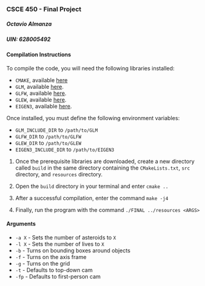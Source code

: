 ### CSCE 450 - Final Project
##### Octavio Almanza
##### UIN: 628005492

#### Compilation Instructions

To compile the code, you will need the following libraries installed:
- ``CMAKE``, available [here](https://cmake.org/download/)
- ``GLM``, available [here](https://github.com/g-truc/glm).
- ``GLFW``, available [here](https://www.glfw.org).
- ``GLEW``, available [here](https://glew.sourceforge.net).
- ``EIGEN3``, available [here](https://eigen.tuxfamily.org/index.php?title=Main_Page).

Once installed, you must define the following environment variables:
- ``GLM_INCLUDE_DIR`` to ``/path/to/GLM``
- ``GLFW_DIR`` to ``/path/to/GLFW``
- ``GLEW_DIR`` to ``/path/to/GLEW``
- ``EIGEN3_INCLUDE_DIR`` to ``/path/to/EIGEN3``

1. Once the prerequisite libraries are downloaded, create a new directory called ``build`` in the same directory containing the ``CMakeLists.txt``, ``src`` directory, and ``resources`` directory.

2. Open the ``build`` directory in your terminal and enter ``cmake ..``

3. After a successful compilation, enter the command ``make -j4``

4. Finally, run the program with the command ``./FINAL ../resources <ARGS>``

#### Arguments

- ``-a X``   - Sets the number of asteroids to ``X``
- ``-l X``   - Sets the number of lives to ``X``
- ``-b``     - Turns on bounding boxes around objects
- ``-f``     - Turns on the axis frame
- ``-g``     - Turns on the grid
- ``-t``     - Defaults to top-down cam
- ``-fp``    - Defaults to first-person cam